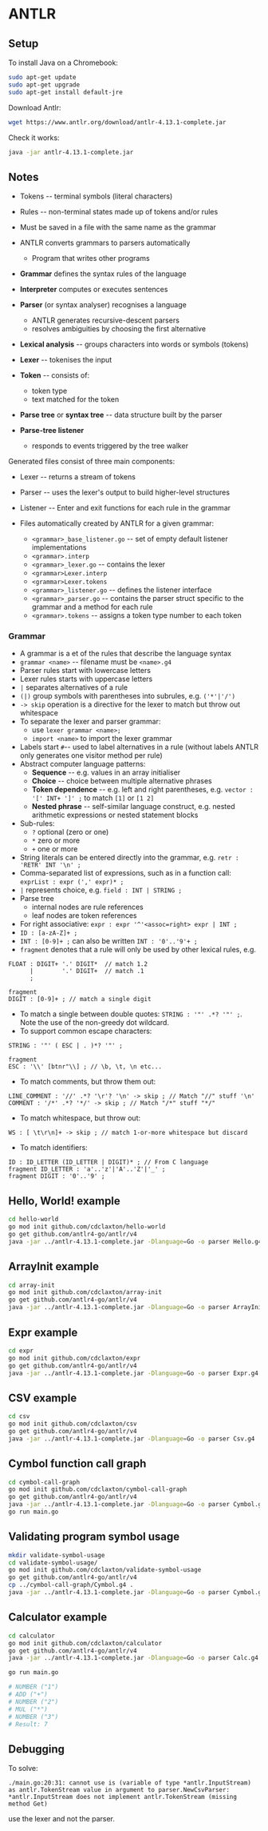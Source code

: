 # ANTLR

## Setup

To install Java on a Chromebook:

```bash
sudo apt-get update
sudo apt-get upgrade
sudo apt-get install default-jre
```

Download Antlr:

```bash
wget https://www.antlr.org/download/antlr-4.13.1-complete.jar
```

Check it works:

```bash
java -jar antlr-4.13.1-complete.jar
```

## Notes

* Tokens -- terminal symbols (literal characters)
* Rules -- non-terminal states made up of tokens and/or rules
* Must be saved in a file with the same name as the grammar

* ANTLR converts grammars to parsers automatically
    * Program that writes other programs
* **Grammar** defines the syntax rules of the language
* **Interpreter** computes or executes sentences
* **Parser** (or syntax analyser) recognises a language
    - ANTLR generates recursive-descent parsers
    - resolves ambiguities by choosing the first alternative
* **Lexical analysis** -- groups characters into words or symbols (tokens)
* **Lexer** -- tokenises the input
* **Token** -- consists of:
    - token type
    - text matched for the token
* **Parse tree** or **syntax tree** -- data structure built by the parser
* **Parse-tree listener**
    - responds to events triggered by the tree walker

Generated files consist of three main components:
* Lexer -- returns a stream of tokens
* Parser -- uses the lexer's output to build higher-level structures
* Listener -- Enter and exit functions for each rule in the grammar

* Files automatically created by ANTLR for a given grammar:
    - `<grammar>_base_listener.go` -- set of empty default listener implementations
    - `<grammar>.interp`
    - `<grammar>_lexer.go` -- contains the lexer
    - `<grammar>Lexer.interp`
    - `<grammar>Lexer.tokens`
    - `<grammar>_listener.go` -- defines the listener interface
    - `<grammar>_parser.go` -- contains the parser struct specific to the grammar and a method for each rule
    - `<grammar>.tokens` -- assigns a token type number to each token

### Grammar

* A grammar is a et of the rules that describe the language syntax
* `grammar <name>` -- filename must be `<name>.g4`
* Parser rules start with lowercase letters
* Lexer rules starts with uppercase letters
* `|` separates alternatives of a rule
* `(|)` group symbols with parentheses into subrules, e.g. `('*'|'/')`
* `-> skip` operation is a directive for the lexer to match but throw out whitespace
* To separate the lexer and parser grammar:
    - use `lexer grammar <name>;`
    - `import <name>` to import the lexer grammar
* Labels start `#`-- used to label alternatives in a rule (without labels ANTLR only generates one visitor method per rule)
* Abstract computer language patterns:
    - **Sequence** -- e.g. values in an array initialiser
    - **Choice** -- choice between multiple alternative phrases
    - **Token dependence** -- e.g. left and right parentheses, e.g. `vector : '[' INT+ ']' ;` to match `[1]` or `[1 2]`
    - **Nested phrase** -- self-similar language construct, e.g. nested arithmetic expressions or nested statement blocks
* Sub-rules:
    - `?` optional (zero or one)
    - `*` zero or more
    - `+` one or more
* String literals can be entered directly into the grammar, e.g. `retr : 'RETR' INT '\n' ;`
* Comma-separated list of expressions, such as in a function call: `exprList : expr (',' expr)* ;`
* `|` represents choice, e.g. `field : INT | STRING ;`
* Parse tree
    - internal nodes are rule references
    - leaf nodes are token references
* For right associative: `expr : expr '^'<assoc=right> expr | INT ;`
* `ID : [a-zA-Z]+ ;`
* `INT : [0-9]+ ;`  can also be written `INT : '0'..'9'+ ;`
* `fragment` denotes that a rule will only be used by other lexical rules, e.g.

```
FLOAT : DIGIT+ '.' DIGIT*  // match 1.2
      |        '.' DIGIT+  // match .1
      ;

fragment
DIGIT : [0-9]+ ; // match a single digit
```

* To match a single between double quotes: `STRING : '"' .*? '"' ;`. Note the use of the non-greedy dot wildcard.
* To support common escape characters:

```
STRING : '"' ( ESC | . )*? '"' ;

fragment
ESC : '\\' [btnr"\\] ; // \b, \t, \n etc...
```
* To match comments, but throw them out:

```
LINE_COMMENT : '//' .*? '\r'? '\n' -> skip ; // Match "//" stuff '\n'
COMMENT : '/*' .*? '*/' -> skip ; // Match "/*" stuff "*/"
```

* To match whitespace, but throw out:

```
WS : [ \t\r\n]+ -> skip ; // match 1-or-more whitespace but discard
```

* To match identifiers:

```
ID : ID_LETTER (ID_LETTER | DIGIT)* ; // From C language
fragment ID_LETTER : 'a'..'z'|'A'..'Z'|'_' ;
fragment DIGIT : '0'..'9' ;
```

## Hello, World! example

```bash
cd hello-world
go mod init github.com/cdclaxton/hello-world
go get github.com/antlr4-go/antlr/v4
java -jar ../antlr-4.13.1-complete.jar -Dlanguage=Go -o parser Hello.g4
```

## ArrayInit example

```bash
cd array-init
go mod init github.com/cdclaxton/array-init
go get github.com/antlr4-go/antlr/v4
java -jar ../antlr-4.13.1-complete.jar -Dlanguage=Go -o parser ArrayInit.g4
```

## Expr example

```bash
cd expr
go mod init github.com/cdclaxton/expr
go get github.com/antlr4-go/antlr/v4
java -jar ../antlr-4.13.1-complete.jar -Dlanguage=Go -o parser Expr.g4
```

## CSV example

```bash
cd csv
go mod init github.com/cdclaxton/csv
go get github.com/antlr4-go/antlr/v4
java -jar ../antlr-4.13.1-complete.jar -Dlanguage=Go -o parser Csv.g4
```

## Cymbol function call graph

```bash
cd cymbol-call-graph
go mod init github.com/cdclaxton/cymbol-call-graph
go get github.com/antlr4-go/antlr/v4
java -jar ../antlr-4.13.1-complete.jar -Dlanguage=Go -o parser Cymbol.g4
go run main.go
```

## Validating program symbol usage

```bash
mkdir validate-symbol-usage
cd validate-symbol-usage/
go mod init github.com/cdclaxton/validate-symbol-usage
go get github.com/antlr4-go/antlr/v4
cp ../cymbol-call-graph/Cymbol.g4 .
java -jar ../antlr-4.13.1-complete.jar -Dlanguage=Go -o parser Cymbol.g4
```

## Calculator example

```bash
cd calculator
go mod init github.com/cdclaxton/calculator
go get github.com/antlr4-go/antlr/v4
java -jar ../antlr-4.13.1-complete.jar -Dlanguage=Go -o parser Calc.g4
```

```bash
go run main.go 

# NUMBER ("1")
# ADD ("+")
# NUMBER ("2")
# MUL ("*")
# NUMBER ("3")
# Result: 7
```

## Debugging

To solve:

```
./main.go:20:31: cannot use is (variable of type *antlr.InputStream) as antlr.TokenStream value in argument to parser.NewCsvParser: *antlr.InputStream does not implement antlr.TokenStream (missing method Get)
```

use the lexer and not the parser.